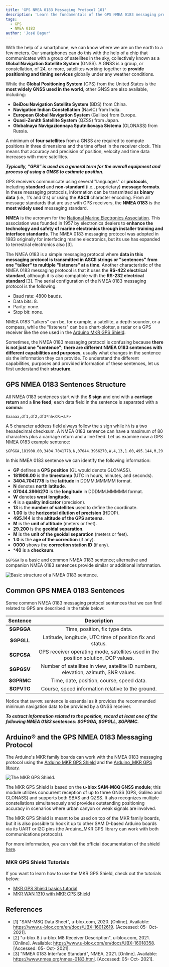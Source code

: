 ```yaml
---
title: 'GPS NMEA 0183 Messaging Protocol 101'
description: 'Learn the fundamentals of the GPS NMEA 0183 messaging protocol, and what Arduino® hardware can work with this type of messaging protocol.'
tags: 
  - GPS
  - NMEA 0183
author: 'José Bagur'
---
```

With the help of a smartphone, we can know where we are on the earth to a few meters. Our smartphones can do this with the help of a chip that communicates with a group of satellites in the sky, collectively known as a **Global Navigation Satellite System** (GNSS). A GNSS is a group, or constellation, of 24, or more, satellites working together to **provide positioning and timing services** globally under any weather conditions. 

While the **Global Positioning System** (GPS) from the United States is the **most widely GNSS used in the world**, other GNSS are also available, including:

* **BeiDou Navigation Satellite System** (BDS) from China.
* **Navigation Indian Constellation** (NavIC) from India. 
* **European Global Navigation System** (Galileo) from Europe. 
* **Quasi-Zenith Satellite System** (QZSS) from Japan.
* **Globalnaya Navigazionnaya Sputnikovaya Sistema** (GLONASS) from Russia.

A minimum of **four satellites** from a GNSS are required to compute positions in three dimensions and the time offset in the receiver clock. This means that accuracy and precision of position, velocity and time data increases with more satellites. 
 
***Typically, "GPS" is used as a general term for the overall equipment and process of using a GNSS to estimate position.***

GPS receivers communicate using several "languages" or **protocols**, including **standard** and **non-standard** (i.e., proprietary) **message formats**. In these messaging protocols, information can be transmitted as **binary data** (i.e., 1's and 0's) or using the **ASCII** character encoding. From all message standards that are use with GPS receivers, the **NMEA 0183** is the **most widely used** messaging standard. 

**NMEA** is the acronym for the [National Marine Electronics Association](https://www.nmea.org/). This association was founded in 1957 by electronics dealers to **enhance the technology and safety of marine electronics through installer training and interface standards**. The NMEA 0183 messaging protocol was adopted in 1983 originally for interfacing marine electronics, but its use has expanded to terrestrial electronics also [3]. 

The NMEA 0183 is a simple messaging protocol where **data in this messaging protocol is transmitted in ASCII strings or "sentences" from one "talker" to multiple "listeners" at a time**. Another characteristic of the NMEA 0183 messaging protocol is that it uses the **RS-422 electrical standard**, although it is also compatible with the **RS-232 electrical standard** [3]. The serial configuration of the NMEA 0183 messaging protocol is the following:

* Baud rate: 4800 bauds.
* Data bits: 8.
* Parity: none.
* Stop bit: none.

NMEA 0183 "talkers" can be, for example, a satellite, a depth sounder, or a compass, while the "listeners" can be a chart-plotter, a radar or a GPS receiver like the one used in the [Arduino MKR GPS Shield](https://store.arduino.cc/products/arduino-mkr-gps-shield). 

Sometimes, the NMEA 0183 messaging protocol is confusing because **there is not just one "sentence"**; **there are different NMEA 0183 sentences with different capabilities and purposes**, usually what changes in the sentence sis the information they can provide. To understand the different capabilities, purposes and provided information of these sentences, let us first understand their **structure**. 

## GPS NMEA 0183 Sentences Structure

All NMEA 0183 sentences start with the **$ sign** and end with a **carriage return** and a **line feed**; each data field in the sentence is separated with a **comma**:

```
$aaaaa,df1,df2,df3*hh<CR><LF>
```

A 5 character address field always follow the `$` sign while `hh` is a two hexadecimal checksum. A NMEA 0183 sentence can have a maximum of 80 characters plus a carriage return and a line feed. Let us examine now a GPS NMEA 0183 example sentence:

```
$GPGGA,181908.00,3404.7041778,N,07044.3966270,W,4,13,1.00,495.144,M,29.200,M,0.10,0000,*40
```

In this NMEA 0183 sentence we can identify the following information:

* **GP** defines a **GPS position** (GL would denote GLONASS).
* **181908.00** is the **timestamp** (UTC in hours, minutes, and seconds).
* **3404.7041778** is the **latitude** in DDMM.MMMMM format.
* **N** denotes **north latitude**.
* **07044.3966270** is the **longitude** in DDDMM.MMMMM format. 
* **W** denotes **west longitude**.
* **4** is a **quality indicator** (precision). 
* **13** is the **number of satellites** used to define the coordinate.
* **1.00** is the **horizontal dilution of precision** (HDOP).
* **495.144** is the **altitude of the GPS antenna**. 
* **M** is the **unit of altitude** (meters or feet).
* **29.200** is the **geoidal separation**.
* **M** is the **unit of the geoidal separation** (meters or feet).
* **1.0** is the **age of the correction** (if any).
* **0000** shows the **correction station ID** (if any).
* ***40** is a **checksum**.

`$GPGGA` is a basic and common NMEA 0183 sentence; alternative and companion NMEA 0183 sentences provide similar or additional information. 

![Basic structure of a NMEA 0183 sentence.](assets/gps-nmea-0183_img01.png)

## Common GPS NMEA 0183 Sentences

Some common NMEA 0183 messaging protocol sentences that we can find related to GPS are described in the table below:

| **Sentence** |                    **Description**                    |
|:--------:|:-------------------------------------------------:|
|  **$GPGGA**  |       Time, position, fix type data.       |
|  **$GPGLL**  |      Latitude, longitude, UTC time of position fix and status.      |
|  **$GPGSA**  | GPS receiver operating mode, satellites used in the position solution, DOP values. |
|  **$GPGSV**  |              Number of satellites in view, satellite ID numbers, elevation, azimuth, SNR values.             |
|  **$GPRMC**  |       Time, date, position, course, speed data.      |
|  **$GPVTG**  |        Course, speed information relative to the ground.       |

Notice that `$GPRMC` sentence is essential as it provides the recommended minimum navigation data to be provided by a GNSS receiver. 

***To extract information related to the position, record at least one of the following NMEA 0183 sentences: $GPGGA, $GPGLL, $GPRMC.***

## Arduino® and the GPS NMEA 0183 Messaging Protocol

The Arduino's MKR family boards can work with the NMEA 0183 messaging protocol using the [Arduino MKR GPS Shield](https://store.arduino.cc/products/arduino-mkr-gps-shield) and the [Arduino_MKR GPS library](https://www.arduino.cc/en/Reference/ArduinoMKRGPS).

![The MKR GPS Shield.](assets/mkr-gps-shield.png)

The MKR GPS Shield is based on the **u-blox SAM-M8Q GNSS module**; this module utilizes concurrent reception of up to three GNSS (GPS, Galileo and GLONASS) and supports both SBAS and QZSS. It also recognizes multiple constellations simultaneously and provides outstanding positioning accuracy in scenarios where urban canyon or weak signals are involved. 

The MKR GPS Shield is meant to be used on top of the MKR family boards, but it is also possible to hook it up to other SAM D-based Arduino boards via its UART or I2C pins (the Arduino_MKR GPS library can work with both communications protocols). 

For more information, you can visit the official documentation of the shield [here](/hardware/mkr-gps-shield).

### MKR GPS Shield Tutorials

If you want to learn how to use the MKR GPS Shield, check out the tutorials below:

- [MKR GPS Shield basics tutorial](/tutorials/mkr-gps-shield/mkr-gps-basic)
- [MKR WAN 1310 with MKR GPS Shield](/tutorials/mkr-wan-1310/wan-and-gps)

## References 

* [1] "SAM-M8Q Data Sheet", u-blox.com, 2020. [Online]. Available: https://www.u-blox.com/en/docs/UBX-16012619. [Accessed: 05- Oct- 2021].
* [2] "u-blox 8 / u-blox M8 Receiver Description", u-blox.com, 2021. [Online]. Available: https://www.u-blox.com/en/docs/UBX-16018358. [Accessed: 05- Oct- 2021].
* [3] "NMEA 0183 Interface Standard", NMEA, 2021. [Online]. Available: https://www.nmea.org/nmea-0183.html. [Accessed: 05- Oct- 2021].